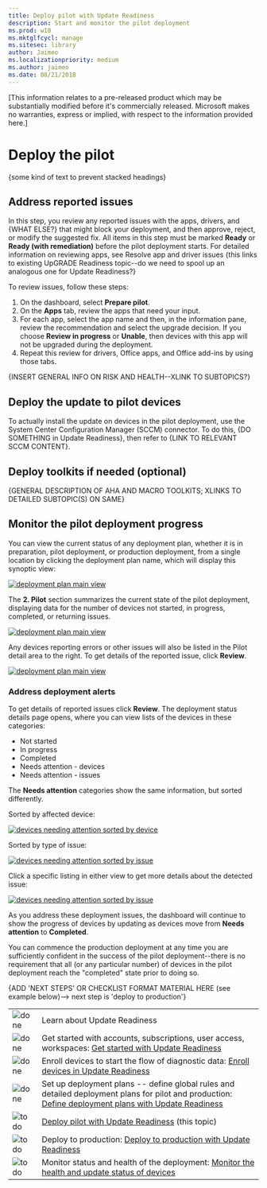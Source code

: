 ```yaml
---
title: Deploy pilot with Update Readiness
description: Start and monitor the pilot deployment
ms.prod: w10
ms.mktglfcycl: manage
ms.sitesec: library
author: Jaimeo
ms.localizationpriority: medium
ms.author: jaimeo
ms.date: 08/21/2018
---
```


[This information relates to a pre-released product which may be substantially modified before it's commercially released. Microsoft makes no warranties, express or implied, with respect to the information provided here.]

# Deploy the pilot
{some kind of text to prevent stacked headings}

## Address reported issues

In this step, you review any reported issues with the apps, drivers, and {WHAT ELSE?} that might block your deployment, and then approve, reject, or modify the suggested fix. All items in this step must be marked **Ready** or **Ready (with remediation)** before the pilot deployment starts. For detailed information on reviewing apps, see Resolve app and driver issues {this links to existing UpGRADE Readiness topic--do we need to spool up an analogous one for Update Readiness?}

To review issues, follow these steps:

1. On the dashboard, select **Prepare pilot**.
2. On the **Apps** tab, review the apps that need your input.
3. For each app, select the app name and then, in the information pane, review the recommendation and select the upgrade decision. If you choose **Review in progress** or **Unable**, then devices with this app will not be upgraded during the deployment.
4. Repeat this review for drivers, Office apps, and Office add-ins by using those tabs.

{INSERT GENERAL INFO ON RISK AND HEALTH--XLINK TO SUBTOPICS?}

## Deploy the update to pilot devices
To actually install the update on devices in the pilot deployment, use the System Center Configuration Manager (SCCM) connector. To do this, {DO SOMETHING in Update Readiness}, then refer to {LINK TO RELEVANT SCCM CONTENT}.

## Deploy toolkits if needed (optional)
{GENERAL DESCRIPTION OF AHA AND MACRO TOOLKITS; XLINKS TO DETAILED SUBTOPIC(S) ON SAME}

## Monitor the pilot deployment progress

You can view the current status of any deployment plan, whether it is in preparation, pilot deployment, or production deployment, from a single location by clicking the deployment plan name, which will display this synoptic view:

[![deployment plan main view](UDRimages/UDR-dep-prog-master.png)](UDRimages/UDR-dep-prog-master.png)

The **2. Pilot** section summarizes the current state of the pilot deployment, displaying data for the number of devices not started, in progress, completed, or returning issues.

[![deployment plan main view](UDRimages/UDR-dep-prog-pilotstep.png)](UDRimages/UDR-dep-prog-pilotstep.png)

Any devices reporting errors or other issues will also be listed in the Pilot detail area to the right. To get details of the reported issue, click **Review**.

[![deployment plan main view](UDRimages/UDR-dep-prog-issueselect.png)](UDRimages/UDR-dep-prog-issueselect.png)

### Address deployment alerts

To get details of reported issues click **Review**. The deployment status details page opens, where you can view lists of the devices in these categories:

- Not started
- In progress
- Completed
- Needs attention - devices
- Needs attention - issues

The **Needs attention** categories show the same information, but sorted differently.

Sorted by affected device:

[![devices needing attention sorted by device](UDRimages/UDR-needatten-device.png)](UDRimages/UDR-needatten-device.png)

Sorted by type of issue:

[![devices needing attention sorted by issue](UDRimages/UDR-needatten-issue.png)](UDRimages/UDR-needatten-issue.png)

Click a specific listing in either view to get more details about the detected issue:

[![devices needing attention sorted by issue](UDRimages/UDR-needatten-detail.png)](UDRimages/UDR-needatten-detail.png)



As you address these deployment issues, the dashboard will continue to show the progress of devices by updating as devices move from **Needs attention** to **Completed**.

You can commence the production deployment at any time you are sufficiently confident in the success of the pilot deployment--there is no requirement that all (or any particular number) of devices in the pilot deployment reach the "completed" state prior to doing so.

{ADD 'NEXT STEPS' OR CHECKLIST FORMAT MATERIAL HERE (see example below)--> next step is 'deploy to production'}

| | |
| --- | --- |
| ![done](UDRimages/checklistdone.png) | Learn about Update Readiness |
| ![done](UDRimages/checklistdone.png) | Get started with accounts, subscriptions, user access, workspaces: [Get started with Update Readiness](update-readiness-get-started.md) |
| ![done](UDRimages/checklistdone.png) | Enroll devices to start the flow of diagnostic data: [Enroll devices in Update Readiness](update-readiness-enroll-devices.md)|
| ![done](UDRimages/checklistdone.png)| Set up deployment plans -- define global rules and detailed deployment plans for pilot and production: [Define deployment plans with Update Readiness](update-readiness-deployment-plans.md) |
| ![to do](UDRimages/checklistbox.gif) | [Deploy pilot with Update Readiness](update-readiness-deploy-pilot.md) (this topic) |
| ![to do](UDRimages/checklistbox.gif) | Deploy to production: [Deploy to production with Update Readiness](update-readiness-deploy-production.md) |
| ![to do](UDRimages/checklistbox.gif) | Monitor status and health of the deployment: [Monitor the health and update status of devices](update-readiness-monitoring.md) |

